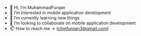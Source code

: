 - 👋 Hi, I’m MuhammadFurqan
- 👀 I’m interested in mobile application development
- 🌱 I’m currently learning new things
- 💞️ I’m looking to collaborate on mobile application development
- 📫 How to reach me -> (chmfurqan3@gmail.com)

<!---
MuhammadFurqan786/MuhammadFurqan786 is a ✨ special ✨ repository because its `README.md` (this file) appears on your GitHub profile.
You can click the Preview link to take a look at your changes.
--->
